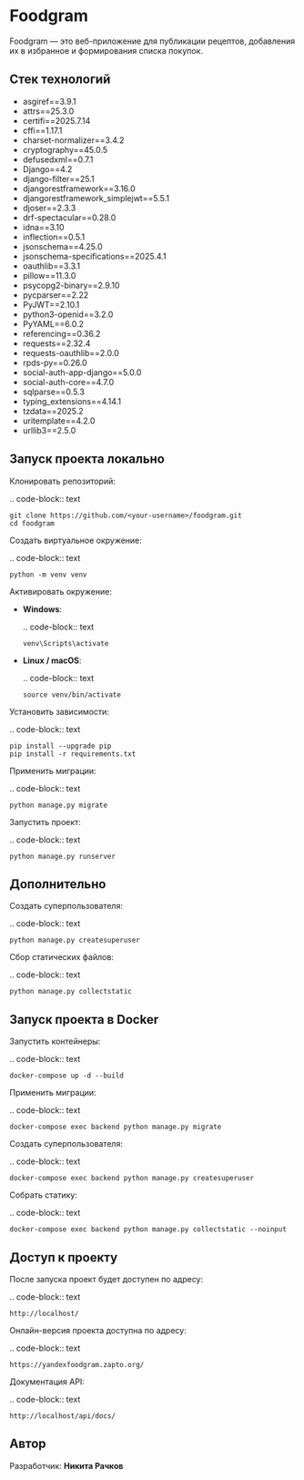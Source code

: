Foodgram
========
Foodgram — это веб-приложение для публикации рецептов, добавления их в избранное и формирования списка покупок.

Стек технологий
---------------
- asgiref==3.9.1
- attrs==25.3.0
- certifi==2025.7.14
- cffi==1.17.1
- charset-normalizer==3.4.2
- cryptography==45.0.5
- defusedxml==0.7.1
- Django==4.2
- django-filter==25.1
- djangorestframework==3.16.0
- djangorestframework_simplejwt==5.5.1
- djoser==2.3.3
- drf-spectacular==0.28.0
- idna==3.10
- inflection==0.5.1
- jsonschema==4.25.0
- jsonschema-specifications==2025.4.1
- oauthlib==3.3.1
- pillow==11.3.0
- psycopg2-binary==2.9.10
- pycparser==2.22
- PyJWT==2.10.1
- python3-openid==3.2.0
- PyYAML==6.0.2
- referencing==0.36.2
- requests==2.32.4
- requests-oauthlib==2.0.0
- rpds-py==0.26.0
- social-auth-app-django==5.0.0
- social-auth-core==4.7.0
- sqlparse==0.5.3
- typing_extensions==4.14.1
- tzdata==2025.2
- uritemplate==4.2.0
- urllib3==2.5.0

Запуск проекта локально
-----------------------

Клонировать репозиторий:

.. code-block:: text

    git clone https://github.com/<your-username>/foodgram.git
    cd foodgram

Создать виртуальное окружение:

.. code-block:: text

    python -m venv venv

Активировать окружение:

- **Windows**:

  .. code-block:: text

      venv\Scripts\activate

- **Linux / macOS**:

  .. code-block:: text

      source venv/bin/activate

Установить зависимости:

.. code-block:: text

    pip install --upgrade pip
    pip install -r requirements.txt

Применить миграции:

.. code-block:: text

    python manage.py migrate

Запустить проект:

.. code-block:: text

    python manage.py runserver

Дополнительно
-------------

Создать суперпользователя:

.. code-block:: text

    python manage.py createsuperuser

Сбор статических файлов:

.. code-block:: text

    python manage.py collectstatic

Запуск проекта в Docker
------------------------

Запустить контейнеры:

.. code-block:: text

    docker-compose up -d --build

Применить миграции:

.. code-block:: text

    docker-compose exec backend python manage.py migrate

Создать суперпользователя:

.. code-block:: text

    docker-compose exec backend python manage.py createsuperuser

Собрать статику:

.. code-block:: text

    docker-compose exec backend python manage.py collectstatic --noinput

Доступ к проекту
----------------

После запуска проект будет доступен по адресу:

.. code-block:: text

    http://localhost/

Онлайн-версия проекта доступна по адресу:

.. code-block:: text

    https://yandexfoodgram.zapto.org/

Документация API:

.. code-block:: text

    http://localhost/api/docs/

Автор
-----

Разработчик: **Никита Рачков**
